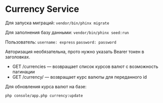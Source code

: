 # Currency Service

Для запуска миграций: 
`vendor/bin/phinx migrate`

Для заполнения базу данными: 
`vendor/bin/phinx seed:run`

Пользователь:
`username: express`
`password: password`

Авторизация необязательна, прото нужно указать Bearer токен в заголовках.

- GET /currencies — возвращает список курсов валют с возможность пагинации
- GET /currency/ — возвращает курс валюты для переданного id

Для обновления курса валют на базе: 

`php console/app.php currency:update`